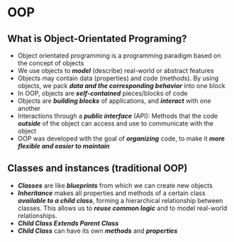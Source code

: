 # OOP

## What is Object-Orientated Programing?

- Object orientated programming is a programming paradigm based on the concept of objects
- We use objects to **_model_** (describe) real-world or abstract features
- Objects may contain data (properties) and code (methods). By using objects, we pack **_data and the corresponding behavior_** into one block
- In OOP, objects are **_self-contained_** pieces/blocks of code
- Objects are **_building blocks_** of applications, and **_interact_** with one another
- Interactions through a **_public interface_** (API): Methods that the code **_outside_** of the object can access and use to communicate with the object
- OOP was developed with the goal of **_organizing_** code, to make it **_more flexible and easier to maintain_**

## Classes and instances (traditional OOP)

- **_Classes_** are like **_blueprints_** from which we can create new objects
- **_Inheritance_** makes all properties and methods of a certain class **_available to a child class_**, forming a hierarchical relationship between classes. This allows us to **_reuse common logic_** and to model real-world relationships.
- **_Child Class Extends Parent Class_**
- **_Child Class_** can have its own **_methods_** and **_properties_**
